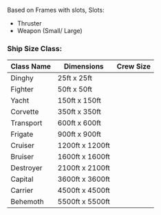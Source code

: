Based on Frames with slots,
Slots:
- Thruster
- Weapon (Small/ Large)


### Ship Size Class:

| Class Name | Dimensions      | Crew Size |
| ---------- | --------------- | --------- |
| Dinghy     | 25ft x 25ft     |           |
| Fighter    | 50ft x 50ft     |           |
| Yacht      | 150ft x 150ft   |           |
| Corvette   | 350ft x 350ft   |           |
| Transport  | 600ft x 600ft   |           |
| Frigate    | 900ft x 900ft   |           |
| Cruiser    | 1200ft x 1200ft |           |
| Bruiser    | 1600ft x 1600ft |           |
| Destroyer  | 2100ft x 2100ft |           |
| Capital    | 3600ft x 3600ft |           |
| Carrier    | 4500ft x 4500ft |           |
| Behemoth   | 5500ft x 5500ft |           |
